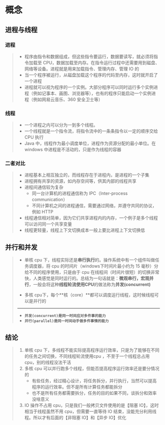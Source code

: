 # 概念

## 进程与线程

### 进程

> * 程序由指令和数据组成，但这些指令要运行，数据要读写，就必须将指令加载至 CPU，数据加载至内存。在指令运行过程中还需要用到磁盘、网络等设备。进程就是用来加载指令、管理内存、管理 IO 的
> * 当一个程序被运行，从磁盘加载这个程序的代码至内存，这时就开启了一个进程
> * 进程就可以视为程序的一个实例。大部分程序可以同时运行多个实例进程（例如记事本、画图、浏览器等），也有的程序只能启动一个实例进程（例如网易云音乐、360 安全卫士等）

### 线程

> * 一个进程之内可以分为一到多个线程。
> * 一个线程就是一个指令流，将指令流中的一条条指令以一定的顺序交给 CPU 执行
> * Java 中，线程作为最小调度单位，进程作为资源分配的最小单位。在 windows 中进程是不活动的，只是作为线程的容器

### 二者对比

> * 进程基本上相互独立的，而线程存在于进程内，是进程的一个子集
> * 进程拥有共享的资源，如内存空间等，供其内部的线程共享
> * 进程间通信较为复杂
>   * 同一台计算机的进程通信称为 IPC（Inter-process communication）
>   * 不同计算机之间的进程通信，需要通过网络，并遵守共同的协议，例如 HTTP
> * 线程通信相对简单，因为它们共享进程内的内存，一个例子是多个线程可以访问同一个共享变量
> * 线程更轻量，线程上下文切换成本一般上要比进程上下文切换低

## 并行和并发

> * 单核 cpu 下，线程实际还是**串行执行**的。操作系统中有一个组件叫做任务调度器，将 cpu 的时间片（windows下时间片最小约为 15 毫秒）分给不同的程序使用，只是由于 cpu 在线程间（时间片很短）的切换非常快，人类感觉是同时运行的。总结为一句话就是：**微观串行，宏观并行**，一般会将这种**线程轮流使用CPU**的做法称为**并发(concurrent)**
>
> * 多核 cpu下，每个**核（core）**都可以调度运行线程，这时候线程可以是并行的
>
> ----
>
> * **`并发(concurrent)是同一时间应对多件事的能力`**
> * **`并行(parallel)是同一时间动手做多件事情的能力`**

## 结论

> 1. 单核 cpu 下，多线程不能实际提高程序运行效率，只是为了能够在不同的任务之间切换，不同线程轮流使用cpu ，不至于一个线程总占用 cpu，别的线程没法干活
> 2. 多核 cpu 可以并行跑多个线程，但能否提高程序运行效率还是要分情况的
>    * 有些任务，经过精心设计，将任务拆分，并行执行，当然可以提高程序的运行效率。但不是所有计算任务都能拆分
>    * 也不是所有任务都需要拆分，任务的目的如果不同，谈拆分和效率没啥意义
> 3. IO 操作不占用 cpu，只是我们一般拷贝文件使用的是【阻塞 IO】，这时相当于线程虽然不用 cpu，但需要一直等待 IO 结束，没能充分利用线程。所以才有后面的【非阻塞 IO】和【异步 IO】优化